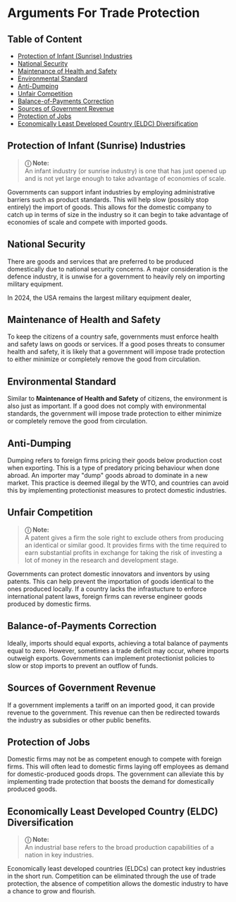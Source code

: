 # Arguments For Trade Protection

## Table of Content

- [Protection of Infant (Sunrise) Industries](./#protectionofinfantsunriseindustries)
- [National Security](./#nationalsecurity)
- [Maintenance of Health and Safety](./#maintenanceofhealthandsafety)
- [Environmental Standard](./#environmentalstandard)
- [Anti-Dumping](./#antidumping)
- [Unfair Competition](./#unfaircompetition)
- [Balance-of-Payments Correction](./#balanceofpaymentscorrection)
- [Sources of Government Revenue](./#sourcesofgovernmentrevenue)
- [Protection of Jobs](./#protectionofjobs)
- [Economically Least Developed Country (ELDC) Diversification](./#economicallyleastdevelopedcountryeldcdiversification)

## Protection of Infant (Sunrise) Industries

> **&#9432; Note:**  
> An infant industry (or sunrise industry) is one that has just opened up and is not yet large enough to take advantage of economies of scale.

Governments can support infant industries by employing administrative barriers such as product standards. This will help slow (possibly stop entirely) the import of goods. This allows for the domestic company to catch up in terms of size in the industry so it can begin to take advantage of economies of scale and compete with imported goods.

## National Security

There are goods and services that are preferred to be produced domestically due to national security concerns. A major consideration is the defence industry, it is unwise for a government to heavily rely on importing military equipment.

In 2024, the USA remains the largest military equipment dealer,

## Maintenance of Health and Safety

To keep the citizens of a country safe, governments must enforce health and safety laws on goods or services. If a good poses threats to consumer health and safety, it is likely that a government will impose trade protection to either minimize or completely remove the good from circulation.

## Environmental Standard

Similar to **Maintenance of Health and Safety** of citizens, the environment is also just as important. If a good does not comply with environmental standards, the government will impose trade protection to either minimize or completely remove the good from circulation.

## Anti-Dumping

Dumping refers to foreign firms pricing their goods below production cost when exporting. This is a type of predatory pricing behaviour when done abroad. An importer may "dump" goods abroad to dominate in a new market. This practice is deemed illegal by the WTO, and countries can avoid this by implementing protectionist measures to protect domestic industries.

## Unfair Competition

> **&#9432; Note:**  
> A patent gives a firm the sole right to exclude others from producing an identical or similar good. It provides firms with the time required to earn substantial profits in exchange for taking the risk of investing a lot of money in the research and development stage.

Governments can protect domestic innovators and inventors by using patents. This can help prevent the importation of goods identical to the ones produced locally. If a country lacks the infrastucture to enforce international patent laws, foreign firms can reverse engineer goods produced by domestic firms.

## Balance-of-Payments Correction

Ideally, imports should equal exports, achieving a total balance of payments equal to zero. However, sometimes a trade deficit may occur, where imports outweigh exports. Governments can implement protectionist policies to slow or stop imports to prevent an outflow of funds.

## Sources of Government Revenue

If a government implements a tariff on an imported good, it can provide revenue to the government. This revenue can then be redirected towards the industry as subsidies or other public benefits.

## Protection of Jobs

Domestic firms may not be as competent enough to compete with foreign firms. This will often lead to domestic firms laying off employees as demand for domestic-produced goods drops. The government can alleviate this by implementing trade protection that boosts the demand for domestically produced goods.

## Economically Least Developed Country (ELDC) Diversification

> **&#9432; Note:**  
> An industrial base refers to the broad production capabilities of a nation in key industries.

Economically least developed countries (ELDCs) can protect key industries in the short run. Competition can be eliminated through the use of trade protection, the absence of competition allows the domestic industry to have a chance to grow and flourish.
